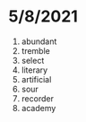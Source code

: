 # 5/8/2021

1. abundant
2. tremble
3. select
4. literary
5. artificial
6. sour
7. recorder
8. academy
